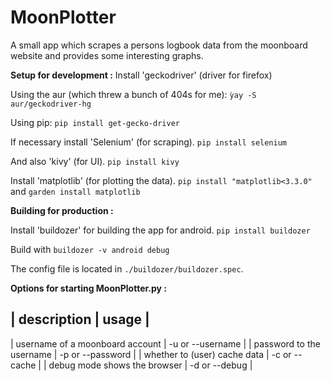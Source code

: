 # MoonPlotter
A small app which scrapes a persons logbook data from the moonboard website and provides some interesting graphs.


**Setup for development :**
Install 'geckodriver' (driver for firefox) 

Using the aur (which threw a bunch of 404s for me):
`ỳay -S aur/geckodriver-hg`

Using pip:
`pip install get-gecko-driver`

If necessary install 'Selenium' (for scraping).
`pip install selenium`

And also 'kivy' (for UI).
`pip install kivy`

Install 'matplotlib' (for plotting the data).
`pip install "matplotlib<3.3.0"`
and
`garden install matplotlib`

**Building for production :**

Install 'buildozer' for building the app for android.
`pip install buildozer`

Build with
`buildozer -v android debug`

The config file is located in `./buildozer/buildozer.spec`.


**Options for starting MoonPlotter.py :**

| description                     | usage                                  |
----------------------------------------------------------------------------
| username of a moonboard account | -u <username> or --username <username> |
| password to the username        | -p <password> or --password <password> |
| whether to (user) cache data    | -c or --cache                          |
| debug mode shows the browser    | -d or --debug                          |
